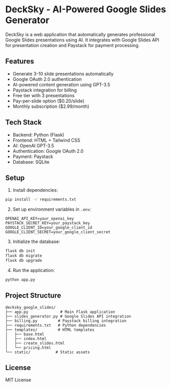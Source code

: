# DeckSky - AI-Powered Google Slides Generator

DeckSky is a web application that automatically generates professional Google Slides presentations using AI. It integrates with Google Slides API for presentation creation and Paystack for payment processing.

## Features

- Generate 3-10 slide presentations automatically
- Google OAuth 2.0 authentication
- AI-powered content generation using GPT-3.5
- Paystack integration for billing
- Free tier with 3 presentations
- Pay-per-slide option ($0.20/slide)
- Monthly subscription ($2.99/month)

## Tech Stack

- Backend: Python (Flask)
- Frontend: HTML + Tailwind CSS
- AI: OpenAI GPT-3.5
- Authentication: Google OAuth 2.0
- Payment: Paystack
- Database: SQLite

## Setup

1. Install dependencies:
```bash
pip install -r requirements.txt
```

2. Set up environment variables in `.env`:
```
OPENAI_API_KEY=your_openai_key
PAYSTACK_SECRET_KEY=your_paystack_key
GOOGLE_CLIENT_ID=your_google_client_id
GOOGLE_CLIENT_SECRET=your_google_client_secret
```

3. Initialize the database:
```bash
flask db init
flask db migrate
flask db upgrade
```

4. Run the application:
```bash
python app.py
```

## Project Structure

```
decksky_google_slides/
├── app.py              # Main Flask application
├── slides_generator.py # Google Slides API integration
├── billing.py         # Paystack billing integration
├── requirements.txt   # Python dependencies
├── templates/         # HTML templates
│   ├── base.html
│   ├── index.html
│   ├── create_slides.html
│   └── pricing.html
└── static/           # Static assets
```

## License

MIT License
